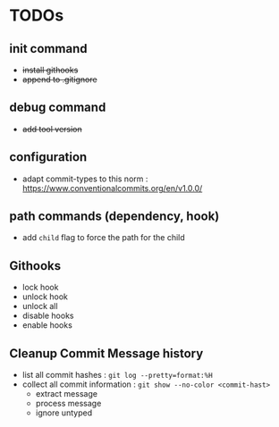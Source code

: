 TODOs
===

## init command
- ~~install githooks~~
- ~~append to .gitignore~~

## debug command
- ~~add tool version~~

## configuration
- adapt commit-types to this norm : https://www.conventionalcommits.org/en/v1.0.0/

## path commands (dependency, hook)
- add `child` flag to force the path for the child

## Githooks
- lock hook
- unlock hook
- unlock all
- disable hooks
- enable hooks

## Cleanup Commit Message history

- list all commit hashes : `git log --pretty=format:%H`
- collect all commit information : `git show --no-color <commit-hast>`
  - extract message
  - process message
  - ignore untyped


